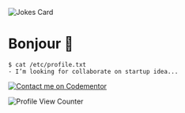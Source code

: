 ![Jokes Card](https://readme-jokes.vercel.app/api)

# Bonjour 👋
```console
$ cat /etc/profile.txt 
- I’m looking for collaborate on startup idea...

```
[![Contact me on Codementor](https://www.codementor.io/m-badges/diantolintin3/im-a-cm-b.svg)](https://www.codementor.io/@diantolintin3?refer=badge)


![Profile View Counter](https://komarev.com/ghpvc/?username=dlintin)
